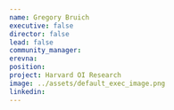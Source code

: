 ```yaml
---
name: Gregory Bruich
executive: false
director: false
lead: false
community_manager:   
erevna:  
position:  
project: Harvard OI Research
image: ../assets/default_exec_image.png
linkedin: 
---
```


